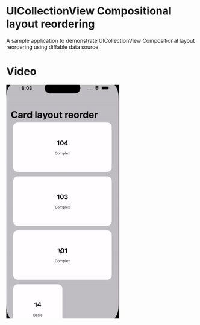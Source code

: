 # UICollectionView Compositional layout reordering

A sample application to demonstrate UICollectionView Compositional layout reordering using diffable data source.

# Video

![](compositional_layout_reorder.gif)